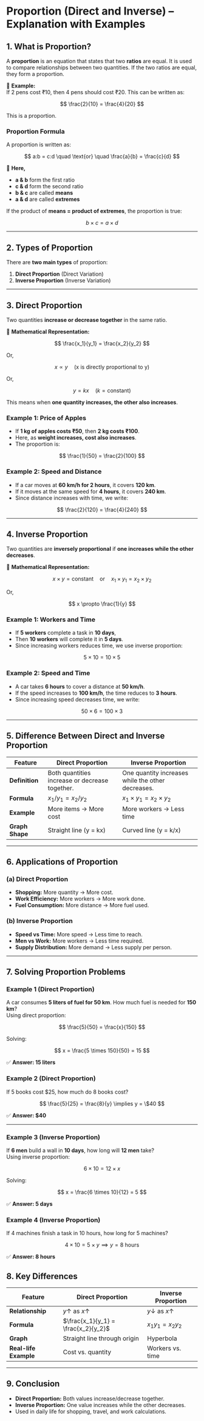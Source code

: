 # **Proportion (Direct and Inverse) – Explanation with Examples**

## **1. What is Proportion?**

A **proportion** is an equation that states that two **ratios** are equal. It is used to compare relationships between two quantities. If the two ratios are equal, they form a proportion.

📌 **Example:**  
If 2 pens cost ₹10, then 4 pens should cost ₹20. This can be written as:

$$
\frac{2}{10} = \frac{4}{20}
$$

This is a proportion.

### **Proportion Formula**

A proportion is written as:

$$
a:b = c:d \quad \text{or} \quad \frac{a}{b} = \frac{c}{d}
$$

🔹 **Here,**

- **a & b** form the first ratio
- **c & d** form the second ratio
- **b & c** are called **means**
- **a & d** are called **extremes**

If the product of **means = product of extremes**, the proportion is true:

$$
b \times c = a \times d
$$

---

## **2. Types of Proportion**

There are **two main types** of proportion:

1. **Direct Proportion** (Direct Variation)
2. **Inverse Proportion** (Inverse Variation)

---

## **3. Direct Proportion**

Two quantities **increase or decrease together** in the same ratio.

📌 **Mathematical Representation:**

$$
\frac{x_1}{y_1} = \frac{x_2}{y_2}
$$

Or,

$$
x \propto y \quad \text{(x is directly proportional to y)}
$$

Or,

$$
y = kx \quad (k = \text{constant})
$$

This means when **one quantity increases, the other also increases**.

### **Example 1: Price of Apples**

- If **1 kg of apples costs ₹50**, then **2 kg costs ₹100**.
- Here, as **weight increases, cost also increases**.
- The proportion is:

$$
\frac{1}{50} = \frac{2}{100}
$$

### **Example 2: Speed and Distance**

- If a car moves at **60 km/h for 2 hours**, it covers **120 km**.
- If it moves at the same speed for **4 hours**, it covers **240 km**.
- Since distance increases with time, we write:

$$
\frac{2}{120} = \frac{4}{240}
$$

---

## **4. Inverse Proportion**

Two quantities are **inversely proportional** if **one increases while the other decreases**.

📌 **Mathematical Representation:**

$$
x \times y = \text{constant} \quad \text{or} \quad x_1 \times y_1 = x_2 \times y_2
$$

Or,

$$
x \propto \frac{1}{y}
$$

### **Example 1: Workers and Time**

- If **5 workers** complete a task in **10 days**,
- Then **10 workers** will complete it in **5 days**.
- Since increasing workers reduces time, we use inverse proportion:

$$
5 \times 10 = 10 \times 5
$$

### **Example 2: Speed and Time**

- A car takes **6 hours** to cover a distance at **50 km/h**.
- If the speed increases to **100 km/h**, the time reduces to **3 hours**.
- Since increasing speed decreases time, we write:

$$
50 \times 6 = 100 \times 3
$$

---

## **5. Difference Between Direct and Inverse Proportion**

| **Feature**     | **Direct Proportion**                          | **Inverse Proportion**                            |
| --------------- | ---------------------------------------------- | ------------------------------------------------- |
| **Definition**  | Both quantities increase or decrease together. | One quantity increases while the other decreases. |
| **Formula**     | $x_1/y_1 = x_2/y_2$                            | $x_1 \times y_1 = x_2 \times y_2$                 |
| **Example**     | More items → More cost                         | More workers → Less time                          |
| **Graph Shape** | Straight line (y = kx)                         | Curved line (y = k/x)                             |

---

## **6. Applications of Proportion**

### **(a) Direct Proportion**

- **Shopping:** More quantity → More cost.
- **Work Efficiency:** More workers → More work done.
- **Fuel Consumption:** More distance → More fuel used.

### **(b) Inverse Proportion**

- **Speed vs Time:** More speed → Less time to reach.
- **Men vs Work:** More workers → Less time required.
- **Supply Distribution:** More demand → Less supply per person.

---

## **7. Solving Proportion Problems**

### **Example 1 (Direct Proportion)**

A car consumes **5 liters of fuel for 50 km**. How much fuel is needed for **150 km**?  
Using direct proportion:

$$
\frac{5}{50} = \frac{x}{150}
$$

Solving:

$$
x = \frac{5 \times 150}{50} = 15
$$

✅ **Answer: 15 liters**

### **Example 2 (Direct Proportion)**

If 5 books cost \$25, how much do 8 books cost?

$$
\frac{5}{25} = \frac{8}{y} \implies y = \$40
$$

✅ **Answer: $\$40$**

---

### **Example 3 (Inverse Proportion)**

If **6 men** build a wall in **10 days**, how long will **12 men** take?  
Using inverse proportion:

$$
6 \times 10 = 12 \times x
$$

Solving:

$$
x = \frac{6 \times 10}{12} = 5
$$

✅ **Answer: 5 days**

### **Example 4 (Inverse Proportion)**

If 4 machines finish a task in 10 hours, how long for 5 machines?

$$
4 \times 10 = 5 \times y \implies y = 8 \text{ hours}
$$

✅ **Answer: 8 hours**

## **8. Key Differences**

| Feature               | Direct Proportion                   | Inverse Proportion             |
| --------------------- | ----------------------------------- | ------------------------------ |
| **Relationship**      | $y \uparrow$ as $x \uparrow$        | $y \downarrow$ as $x \uparrow$ |
| **Formula**           | $\frac{x_1}{y_1} = \frac{x_2}{y_2}$ | $x_1 y_1 = x_2 y_2$            |
| **Graph**             | Straight line through origin        | Hyperbola                      |
| **Real-life Example** | Cost vs. quantity                   | Workers vs. time               |

---

## **9. Conclusion**

- **Direct Proportion:** Both values increase/decrease together.
- **Inverse Proportion:** One value increases while the other decreases.
- Used in daily life for shopping, travel, and work calculations.

